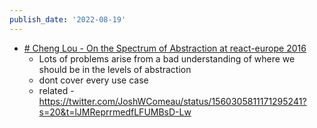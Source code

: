```yaml
---
publish_date: '2022-08-19'
---
```

- [# Cheng Lou - On the Spectrum of Abstraction at react-europe 2016](https://youtu.be/mVVNJKv9esE)
	- Lots of problems arise from a bad understanding of where we should be in the levels of abstraction
	- dont cover every use case
	- related - https://twitter.com/JoshWComeau/status/1560305811171295241?s=20&t=lJMReprrmedfLFUMBsD-Lw
